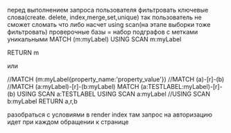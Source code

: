 перед выполнением запроса пользователя фильтровать ключевые слова(create. delete, index,merge,set,unique)
так пользователь не сможет сломать что либо
насчет using scan(на этапе выборки тоже фильтровать)
проверочные базы = набор подграфов с метками уникальными
MATCH (m:myLabel)
USING SCAN m:myLabel

RETURN m



или



//MATCH (m:myLabel{property_name:'property_value'})
//MATCH (a)-[r]-(b)
//MATCH (a:myLabel)-[r]-(b:myLabel)
MATCH (a:TESTLABEL:myLabel)-[r]-(b)
USING SCAN a:TESTLABEL
USING SCAN a:myLabel
//USING SCAN b:myLabel
RETURN a,r,b



разобраться с условиями в render index там запрос на авторизацию идет при каждом обращении к странице